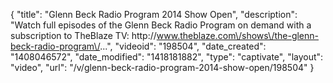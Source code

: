 {
    "title": "Glenn Beck Radio Program 2014 Show Open",
    "description": "Watch full episodes of the Glenn Beck Radio Program on demand with a subscription to TheBlaze TV: http:\/\/www.theblaze.com\/shows\/the-glenn-beck-radio-program\/...",
    "videoid": "198504",
    "date_created": "1408046572",
    "date_modified": "1418181882",
    "type": "captivate",
    "layout": "video",
    "url": "\/v\/glenn-beck-radio-program-2014-show-open\/198504"
}